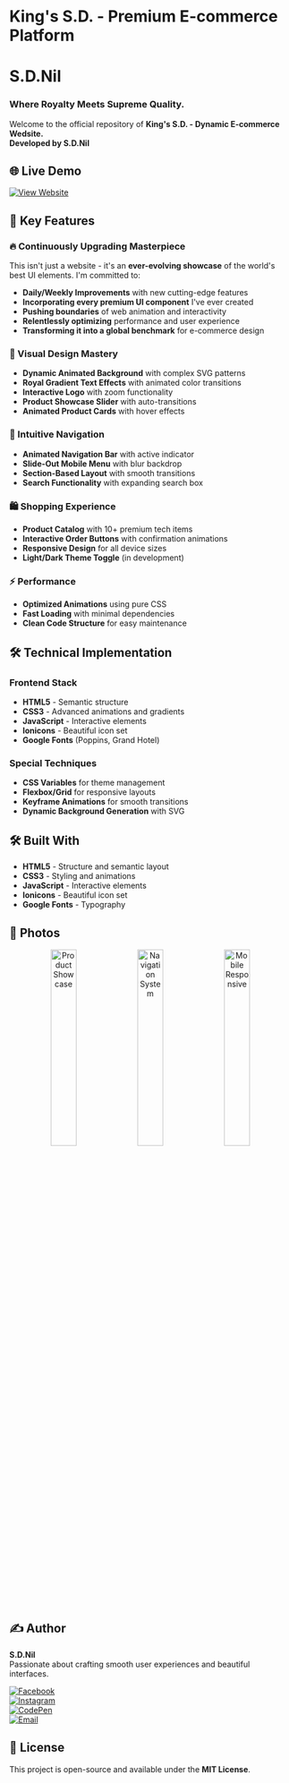 # King's S.D. - Premium E-commerce Platform
# S.D.Nil

<h3>Where Royalty Meets Supreme Quality.</h3>

<p>Welcome to the official repository of <strong>King's S.D. - Dynamic E-commerce Wedsite.<br>Developed by S.D.Nil</strong></p>

## 🌐 Live Demo

[![View Website](https://img.shields.io/badge/View_Website-Click_Here-blue?style=for-the-badge)](https://codepen.io/hidinhgy-the-selector/full/wBweOGw)

## 🌟 Key Features

### 🔥 Continuously Upgrading Masterpiece 

This isn't just a website - it's an **ever-evolving showcase** of the world's best UI elements. I'm committed to:

- **Daily/Weekly Improvements** with new cutting-edge features  
- **Incorporating every premium UI component** I've ever created  
- **Pushing boundaries** of web animation and interactivity  
- **Relentlessly optimizing** performance and user experience  
- **Transforming it into a global benchmark** for e-commerce design

### 🎨 Visual Design Mastery
- **Dynamic Animated Background** with complex SVG patterns
- **Royal Gradient Text Effects** with animated color transitions
- **Interactive Logo** with zoom functionality
- **Product Showcase Slider** with auto-transitions
- **Animated Product Cards** with hover effects

### 🧭 Intuitive Navigation
- **Animated Navigation Bar** with active indicator
- **Slide-Out Mobile Menu** with blur backdrop
- **Section-Based Layout** with smooth transitions
- **Search Functionality** with expanding search box

### 🛍️ Shopping Experience
- **Product Catalog** with 10+ premium tech items
- **Interactive Order Buttons** with confirmation animations
- **Responsive Design** for all device sizes
- **Light/Dark Theme Toggle** (in development)

### ⚡ Performance
- **Optimized Animations** using pure CSS
- **Fast Loading** with minimal dependencies
- **Clean Code Structure** for easy maintenance

## 🛠️ Technical Implementation

### Frontend Stack
- **HTML5** - Semantic structure
- **CSS3** - Advanced animations and gradients
- **JavaScript** - Interactive elements
- **Ionicons** - Beautiful icon set
- **Google Fonts** (Poppins, Grand Hotel)

### Special Techniques
- **CSS Variables** for theme management
- **Flexbox/Grid** for responsive layouts
- **Keyframe Animations** for smooth transitions
- **Dynamic Background Generation** with SVG

## 🛠️ Built With

- **HTML5** - Structure and semantic layout
- **CSS3** - Styling and animations
- **JavaScript** - Interactive elements
- **Ionicons** - Beautiful icon set
- **Google Fonts** - Typography

## 📸 Photos

<div align="center">
  <img src="https://i.postimg.cc/nrWPg4gB/Console.jpg" width="30%" alt="Product Showcase">
  <img src="https://i.postimg.cc/R08GMSXx/Drone.jpg" width="30%" alt="Navigation System">
  <img src="https://i.postimg.cc/mrxtRKC6/Tab.jpg" width="30%" alt="Mobile Responsive">
</div>

## ✍️ Author

**S.D.Nil**  
Passionate about crafting smooth user experiences and beautiful interfaces.

[![Facebook](https://img.shields.io/badge/Facebook-1877F2?style=for-the-badge&logo=facebook&logoColor=white)](https://www.facebook.com/share/16381jBqFQ/)<br>
[![Instagram](https://img.shields.io/badge/Instagram-E4405F?style=for-the-badge&logo=instagram&logoColor=white)](https://www.instagram.com/_s.d.nil_?igsh=YzljYTk1ODg3Zg==)<br>
[![CodePen](https://img.shields.io/badge/CodePen-000000?style=for-the-badge&logo=codepen&logoColor=white)](https://codepen.io/hidinhgy-the-selector/pens/)<br>
[![Email](https://img.shields.io/badge/Email-D14836?style=for-the-badge&logo=gmail&logoColor=white)](mailto:gamersclub3232@gmail.com)

## 📜 License

This project is open-source and available under the **MIT License**.
```
